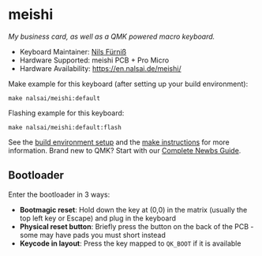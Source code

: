 # meishi

*My business card, as well as a QMK powered macro keyboard.*

* Keyboard Maintainer: [Nils Fürniß](https://github.com/nalsai)
* Hardware Supported: meishi PCB + Pro Micro
* Hardware Availability: <https://en.nalsai.de/meishi/>

Make example for this keyboard (after setting up your build environment):

    make nalsai/meishi:default

Flashing example for this keyboard:

    make nalsai/meishi:default:flash

See the [build environment setup](https://docs.qmk.fm/#/getting_started_build_tools) and the [make instructions](https://docs.qmk.fm/#/getting_started_make_guide) for more information. Brand new to QMK? Start with our [Complete Newbs Guide](https://docs.qmk.fm/#/newbs).

## Bootloader

Enter the bootloader in 3 ways:

* **Bootmagic reset**: Hold down the key at (0,0) in the matrix (usually the top left key or Escape) and plug in the keyboard
* **Physical reset button**: Briefly press the button on the back of the PCB - some may have pads you must short instead
* **Keycode in layout**: Press the key mapped to `QK_BOOT` if it is available
